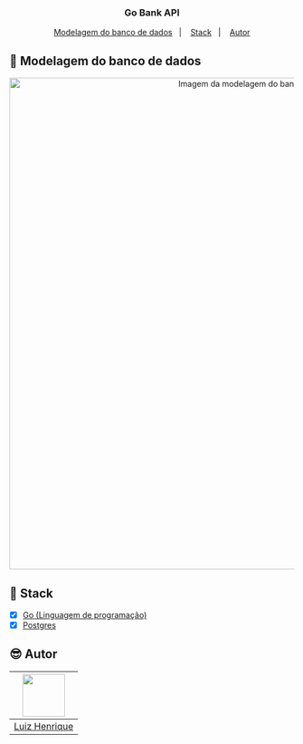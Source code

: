 <h3 align="center">
Go Bank API
</h3>

<p align="center">
   <a href="#dart-objetivo">Modelagem do banco de dados</a>&nbsp;&nbsp;&nbsp;|&nbsp;&nbsp;&nbsp;
  <a href="#wrench-stack">Stack</a>&nbsp;&nbsp;&nbsp;|&nbsp;&nbsp;&nbsp;
  <a href="#sunglasses-autor">Autor</a>
</p>

## :floppy_disk: Modelagem do banco de dados

<p align="center">
  <img width="868" alt="Imagem da modelagem do banco de dados" src="https://github.com/MogLuiz/go-bank/assets/58401291/17749ec0-6fa5-466c-b25f-c836428b2a0b">
</p>

## :wrench: Stack

- [x] [Go (Linguagem de programação)](https://go.dev/doc/)
- [x] [Postgres](https://www.postgresql.org/docs/)

## :sunglasses: Autor

| [<img src="https://avatars.githubusercontent.com/u/58401291?v=4" width="75px;"/>][1] |
| :----------------------------------------------------------------------------------: |
|                                  [Luiz Henrique][1]                                  |

[1]: https://github.com/MogLuiz
